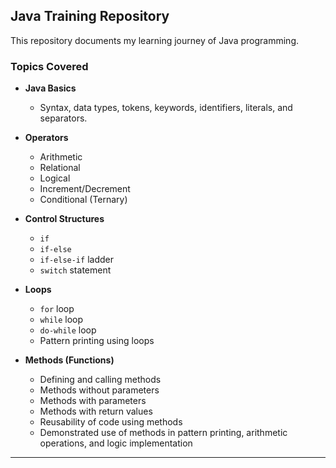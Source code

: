 ## Java Training Repository

This repository documents my learning journey of Java programming.

### Topics Covered

- **Java Basics**  
  - Syntax, data types, tokens, keywords, identifiers, literals, and separators.

- **Operators**  
  - Arithmetic  
  - Relational  
  - Logical  
  - Increment/Decrement  
  - Conditional (Ternary)

- **Control Structures**  
  - `if`  
  - `if-else`  
  - `if-else-if` ladder  
  - `switch` statement

- **Loops**  
  - `for` loop  
  - `while` loop  
  - `do-while` loop  
  - Pattern printing using loops

- **Methods (Functions)**  
  - Defining and calling methods  
  - Methods without parameters  
  - Methods with parameters  
  - Methods with return values  
  - Reusability of code using methods  
  - Demonstrated use of methods in pattern printing, arithmetic operations, and logic implementation

---

